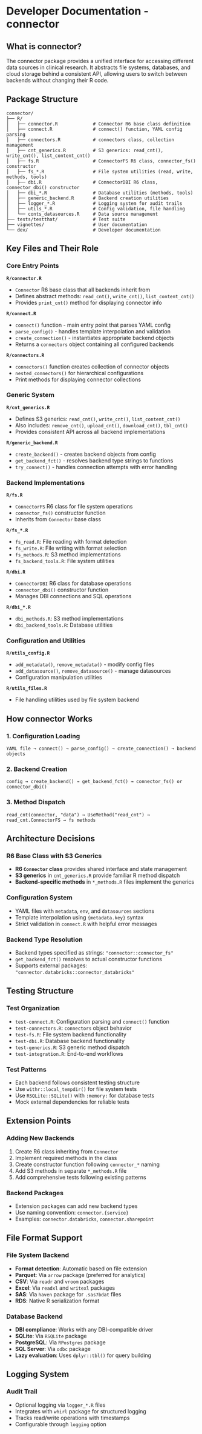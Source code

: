 # Developer Documentation - connector

## What is connector?

The connector package provides a unified interface for accessing different data sources in clinical research. It abstracts file systems, databases, and cloud storage behind a consistent API, allowing users to switch between backends without changing their R code.

## Package Structure

```
connector/
├── R/
│   ├── connector.R             # Connector R6 base class definition
│   ├── connect.R               # connect() function, YAML config parsing
│   ├── connectors.R            # connectors class, collection management
│   ├── cnt_generics.R          # S3 generics: read_cnt(), write_cnt(), list_content_cnt()
│   ├── fs.R                    # ConnectorFS R6 class, connector_fs() constructor
│   ├── fs_*.R                  # File system utilities (read, write, methods, tools)
│   ├── dbi.R                   # ConnectorDBI R6 class, connector_dbi() constructor
│   ├── dbi_*.R                 # Database utilities (methods, tools)
│   ├── generic_backend.R       # Backend creation utilities
│   ├── logger_*.R              # Logging system for audit trails
│   ├── utils_*.R               # Config validation, file handling
│   └── conts_datasources.R     # Data source management
├── tests/testthat/             # Test suite
├── vignettes/                  # User documentation
└── dev/                        # Developer documentation
```

## Key Files and Their Role

### Core Entry Points

**`R/connector.R`**
- `Connector` R6 base class that all backends inherit from
- Defines abstract methods: `read_cnt()`, `write_cnt()`, `list_content_cnt()`
- Provides `print_cnt()` method for displaying connector info

**`R/connect.R`**
- `connect()` function - main entry point that parses YAML config
- `parse_config()` - handles template interpolation and validation
- `create_connection()` - instantiates appropriate backend objects
- Returns a `connectors` object containing all configured backends

**`R/connectors.R`**
- `connectors()` function creates collection of connector objects
- `nested_connectors()` for hierarchical configurations
- Print methods for displaying connector collections

### Generic System

**`R/cnt_generics.R`**
- Defines S3 generics: `read_cnt()`, `write_cnt()`, `list_content_cnt()`
- Also includes: `remove_cnt()`, `upload_cnt()`, `download_cnt()`, `tbl_cnt()`
- Provides consistent API across all backend implementations

**`R/generic_backend.R`**
- `create_backend()` - creates backend objects from config
- `get_backend_fct()` - resolves backend type strings to functions
- `try_connect()` - handles connection attempts with error handling

### Backend Implementations

**`R/fs.R`**
- `ConnectorFS` R6 class for file system operations
- `connector_fs()` constructor function
- Inherits from `Connector` base class

**`R/fs_*.R`**
- `fs_read.R`: File reading with format detection
- `fs_write.R`: File writing with format selection
- `fs_methods.R`: S3 method implementations
- `fs_backend_tools.R`: File system utilities

**`R/dbi.R`**
- `ConnectorDBI` R6 class for database operations
- `connector_dbi()` constructor function
- Manages DBI connections and SQL operations

**`R/dbi_*.R`**
- `dbi_methods.R`: S3 method implementations
- `dbi_backend_tools.R`: Database utilities

### Configuration and Utilities

**`R/utils_config.R`**
- `add_metadata()`, `remove_metadata()` - modify config files
- `add_datasource()`, `remove_datasource()` - manage datasources
- Configuration manipulation utilities

**`R/utils_files.R`**
- File handling utilities used by file system backend

## How connector Works

### 1. Configuration Loading
```
YAML file → connect() → parse_config() → create_connection() → backend objects
```

### 2. Backend Creation
```
config → create_backend() → get_backend_fct() → connector_fs() or connector_dbi()
```

### 3. Method Dispatch
```
read_cnt(connector, "data") → UseMethod("read_cnt") → read_cnt.ConnectorFS → fs methods
```

## Architecture Decisions

### R6 Base Class with S3 Generics
- **R6 `Connector` class** provides shared interface and state management
- **S3 generics** in `cnt_generics.R` provide familiar R method dispatch
- **Backend-specific methods** in `*_methods.R` files implement the generics

### Configuration System
- YAML files with `metadata`, `env`, and `datasources` sections
- Template interpolation using `{metadata.key}` syntax
- Strict validation in `connect.R` with helpful error messages

### Backend Type Resolution
- Backend types specified as strings: `"connector::connector_fs"`
- `get_backend_fct()` resolves to actual constructor functions
- Supports external packages: `"connector.databricks::connector_databricks"`

## Testing Structure

### Test Organization
- `test-connect.R`: Configuration parsing and `connect()` function
- `test-connectors.R`: `connectors` object behavior
- `test-fs.R`: File system backend functionality
- `test-dbi.R`: Database backend functionality
- `test-generics.R`: S3 generic method dispatch
- `test-integration.R`: End-to-end workflows

### Test Patterns
- Each backend follows consistent testing structure
- Use `withr::local_tempdir()` for file system tests
- Use `RSQLite::SQLite()` with `:memory:` for database tests
- Mock external dependencies for reliable tests

## Extension Points

### Adding New Backends
1. Create R6 class inheriting from `Connector`
2. Implement required methods in the class
3. Create constructor function following `connector_*` naming
4. Add S3 methods in separate `*_methods.R` file
5. Add comprehensive tests following existing patterns

### Backend Packages
- Extension packages can add new backend types
- Use naming convention: `connector.{service}`
- Examples: `connector.databricks`, `connector.sharepoint`

## File Format Support

### File System Backend
- **Format detection**: Automatic based on file extension
- **Parquet**: Via `arrow` package (preferred for analytics)
- **CSV**: Via `readr` and `vroom` packages
- **Excel**: Via `readxl` and `writexl` packages
- **SAS**: Via `haven` package for `.sas7bdat` files
- **RDS**: Native R serialization format

### Database Backend
- **DBI compliance**: Works with any DBI-compatible driver
- **SQLite**: Via `RSQLite` package
- **PostgreSQL**: Via `RPostgres` package
- **SQL Server**: Via `odbc` package
- **Lazy evaluation**: Uses `dplyr::tbl()` for query building

## Logging System

### Audit Trail
- Optional logging via `logger_*.R` files
- Integrates with `whirl` package for structured logging
- Tracks read/write operations with timestamps
- Configurable through `logging` option